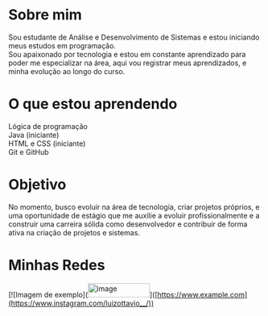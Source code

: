 # Sobre mim #
Sou estudante de Análise e Desenvolvimento de Sistemas e estou iniciando meus estudos em programação.  
Sou apaixonado por tecnologia e estou em constante aprendizado para poder me especializar na área, aqui vou registrar meus aprendizados, e minha evolução ao longo do curso.

# O que estou aprendendo #  
Lógica de programação  
Java (iniciante)  
HTML e CSS (iniciante)  
Git e GitHub  
# Objetivo #
No momento, busco evoluir na área de tecnologia, criar projetos próprios, e uma oportunidade de estágio que me auxilie a evoluir profissionalmente e a construir uma carreira sólida como desenvolvedor e contribuir de forma ativa na criação de projetos e sistemas.  
# Minhas Redes #  
[![Imagem de exemplo]([<img width="123" height="28" alt="image" src="https://github.com/user-attachments/assets/0e6b5c8e-6da0-416c-8b0e-115a345eb274" />](https://camo.githubusercontent.com/cc8a4ea180871317216b7557a7a9b8f1b565ce74863323097aa367961c70de96/68747470733a2f2f696d672e736869656c64732e696f2f62616467652f2d496e7374616772616d2d2532334534343035463f7374796c653d666f722d7468652d6261646765266c6f676f3d696e7374616772616d266c6f676f436f6c6f723d7768697465)]([https://www.example.com](https://www.instagram.com/luizottavio__/))
